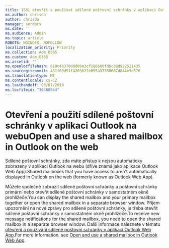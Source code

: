 ```yaml
---
title: 1581 otevřít a používat sdílené poštovní schránky v aplikaci Outlook na webu
ms.author: chrisda
author: chrisda
manager: serdars
ms.date: ''
ms.audience: Admin
ms.topic: article
ROBOTS: NOINDEX, NOFOLLOW
localization_priority: Priority
ms.collection: Adm_O365
ms.custom: Adm_O365
ms.assetid: ''
ms.openlocfilehash: 610c4b370ddd06e3cf286600fd6c38d922521435
ms.sourcegitcommit: 431f60d51f4203b22e655a37358667d844e3e576
ms.translationtype: MT
ms.contentlocale: cs-CZ
ms.lasthandoff: 03/07/2019
ms.locfileid: "30468944"
---
```

# <a name="open-and-use-a-shared-mailbox-in-outlook-on-the-web"></a><span data-ttu-id="2e1f0-102">Otevření a použití sdílené poštovní schránky v aplikaci Outlook na webu</span><span class="sxs-lookup"><span data-stu-id="2e1f0-102">Open and use a shared mailbox in Outlook on the web</span></span>

<span data-ttu-id="2e1f0-103">Sdílené poštovní schránky, zda máte přístup k nejsou automaticky zobrazeny v aplikaci Outlook na webu (dříve známá jako aplikace Outlook Web App).</span><span class="sxs-lookup"><span data-stu-id="2e1f0-103">Shared mailboxes that you have access to aren't automatically displayed in Outlook on the web (formerly known as Outlook Web App).</span></span>

<span data-ttu-id="2e1f0-104">Můžete společně zobrazit sdílené poštovní schránky a poštovní schránky primární nebo otevřít sdílené poštovní schránky v samostatném okně prohlížeče.</span><span class="sxs-lookup"><span data-stu-id="2e1f0-104">You can display the shared mailbox and your primary mailbox together or open the shared mailbox in a separate browser window.</span></span> <span data-ttu-id="2e1f0-105">Příjem upozornění na nové zprávy pro sdílené poštovní schránky, je třeba otevřít sdílené poštovní schránky v samostatném okně prohlížeče.</span><span class="sxs-lookup"><span data-stu-id="2e1f0-105">To receive new message notifications for the shared mailbox, you need to open the shared mailbox in a separate browser window.</span></span> <span data-ttu-id="2e1f0-106">Další informace naleznete v tématu [otevření a používání sdílené poštovní schránky v aplikaci Outlook Web App](https://support.office.com/article/BC127866-42BE-4DE7-92AE-1EF2F787FD5C).</span><span class="sxs-lookup"><span data-stu-id="2e1f0-106">For more information, see [Open and use a shared mailbox in Outlook Web App](https://support.office.com/article/BC127866-42BE-4DE7-92AE-1EF2F787FD5C).</span></span>